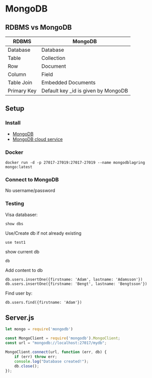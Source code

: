 # MongoDB

## RDBMS vs MongoDB

| RDBMS       | MongoDB                             |
|-------------|-------------------------------------|
| Database    | Database                            |
| Table       | Collection                          |
| Row         | Document                            |
| Column      | Field                               |
| Table Join  | Embedded Documents                  |
| Primary Key | Default key _id is given by MongoDB |

## Setup

### Install

- [MongoDB](https://www.mongodb.com/)
- [MongoDB cloud service](https://www.mongodb.com/cloud/atlas)

### Docker

`docker run -d -p 27017-27019:27017-27019 --name mongodblagring mongo:latest`

### Connect to MongoDB

No username/password

### Testing

Visa databaser:

```
show dbs
```

Use/Create db if not already existing

```
use test1
```

show current db

```
db
```

Add content to db

```
db.users.insertOne({firstname: 'Adam', lastname: 'Adamsson'})
db.users.insertOne({firstname: 'Bengt', lastname: 'Bengtsson'})
```

Find user by:

```
db.users.find({firstname: 'Adam'})
```

## Server.js

```javascript
let mongo = require('mongodb')
```

```javascript
const MongoClient = require('mongodb').MongoClient;
const url = "mongodb://localhost:27017/mydb";

MongoClient.connect(url, function (err, db) {
    if (err) throw err;
    console.log("Database created!");
    db.close();
});
```

